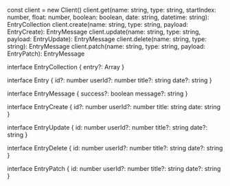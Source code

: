 const client = new Client()
client.get(name: string, type: string, startIndex: number, float: number, boolean: boolean, date: string, datetime: string): EntryCollection
client.create(name: string, type: string, payload: EntryCreate): EntryMessage
client.update(name: string, type: string, payload: EntryUpdate): EntryMessage
client.delete(name: string, type: string): EntryMessage
client.patch(name: string, type: string, payload: EntryPatch): EntryMessage


interface EntryCollection {
    entry?: Array<Entry>
}

interface Entry {
    id?: number
    userId?: number
    title?: string
    date?: string
}

interface EntryMessage {
    success?: boolean
    message?: string
}

interface EntryCreate {
    id?: number
    userId?: number
    title: string
    date: string
}

interface EntryUpdate {
    id: number
    userId?: number
    title?: string
    date?: string
}

interface EntryDelete {
    id: number
    userId?: number
    title?: string
    date?: string
}

interface EntryPatch {
    id: number
    userId?: number
    title?: string
    date?: string
}
